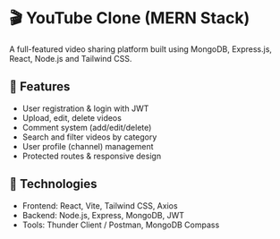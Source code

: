 # 🎬 YouTube Clone (MERN Stack)

A full-featured video sharing platform built using MongoDB, Express.js, React, Node.js and Tailwind CSS.

## 🔧 Features

- User registration & login with JWT
- Upload, edit, delete videos
- Comment system (add/edit/delete)
- Search and filter videos by category
- User profile (channel) management
- Protected routes & responsive design

## 🚀 Technologies

- Frontend: React, Vite, Tailwind CSS, Axios
- Backend: Node.js, Express, MongoDB, JWT
- Tools: Thunder Client / Postman, MongoDB Compass

